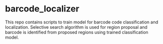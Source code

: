 # barcode_localizer

This repo contains scripts to train model for barcode code classification and localization. Selective search algorithm is used for region proposal and barcode is identified from proposed regions using trained classification model.
